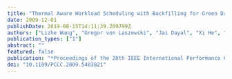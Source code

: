 ```yaml
---
title: "Thermal Aware Workload Scheduling with Backfilling for Green Data Centers"
date: 2009-12-01
publishDate: 2019-08-15T14:11:39.209799Z
authors: ["Lizhe Wang", "Gregor von Laszewski", "Jai Dayal", "Xi He", "Thomas R. Furlani"]
publication_types: ["1"]
abstract: ""
featured: false
publication: "*Proceedings of the 28th IEEE International Performance Computing and Communications Conference (IPCCC)*"
doi: "10.1109/PCCC.2009.5403821"
---
```


